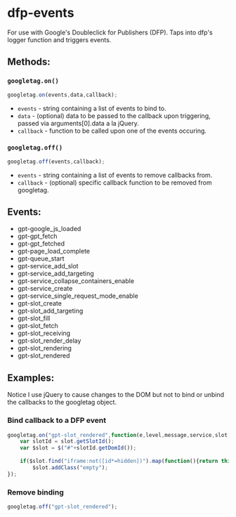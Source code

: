 # dfp-events

For use with Google's Doubleclick for Publishers (DFP).  Taps into dfp's logger function and triggers events.

## Methods:
### `googletag.on()`
```javascript
googletag.on(events,data,callback);
```
* `events` - string containing a list of events to bind to.
* `data` - (optional) data to be passed to the callback upon triggering, passed via arguments[0].data a la jQuery.
* `callback` - function to be called upon one of the events occuring.

### `googletag.off()`
```javascript
googletag.off(events,callback);
```
* `events` - string containing a list of events to remove callbacks from.
* `callback` - (optional) specific callback function to be removed from googletag.

## Events:

* gpt-google_js_loaded
* gpt-gpt_fetch
* gpt-gpt_fetched
* gpt-page_load_complete
* gpt-queue_start
* gpt-service_add_slot
* gpt-service_add_targeting
* gpt-service_collapse_containers_enable
* gpt-service_create
* gpt-service_single_request_mode_enable
* gpt-slot_create
* gpt-slot_add_targeting
* gpt-slot_fill
* gpt-slot_fetch
* gpt-slot_receiving
* gpt-slot_render_delay
* gpt-slot_rendering
* gpt-slot_rendered

## Examples:
Notice I use jQuery to cause changes to the DOM but not to bind or unbind the callbacks to the googletag object.

### Bind callback to a DFP event
```javascript
googletag.on("gpt-slot_rendered",function(e,level,message,service,slot,reference){
	var slotId = slot.getSlotId();
	var $slot = $("#"+slotId.getDomId());
	
	if($slot.find("iframe:not([id*=hidden])").map(function(){return this.contentWindow.document;}).find("body").children().length == 0)
		$slot.addClass("empty");
});
```

### Remove binding
```javascript
googletag.off("gpt-slot_rendered");
```
